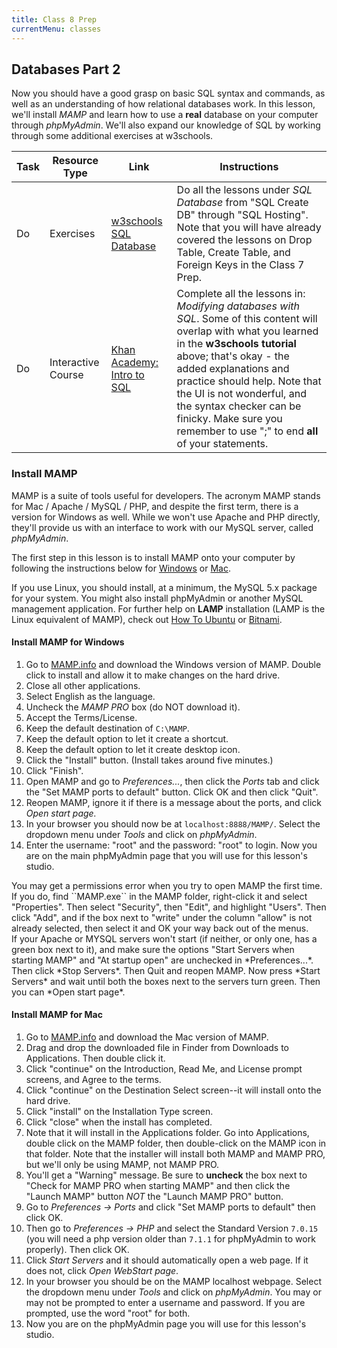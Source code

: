 ```yaml
---
title: Class 8 Prep
currentMenu: classes
---
```


## Databases Part 2

Now you should have a good grasp on basic SQL syntax and commands, as well as an understanding of how relational databases work. In this lesson, we'll install *MAMP* and learn how to use a **real** database on your computer through *phpMyAdmin*. We'll also expand our knowledge of SQL by working through some additional exercises at w3schools.  


Task | Resource Type | Link | Instructions
|----|---------------|------|-------------|
Do | Exercises | [w3schools SQL Database][w3c-sql] | Do all the lessons under _SQL Database_ from "SQL Create DB" through "SQL Hosting". Note that you will have already covered the lessons on Drop Table, Create Table, and Foreign Keys in the Class 7 Prep.
Do | Interactive Course | [Khan Academy: Intro to SQL][sql-khan] | Complete all the lessons in: _Modifying databases with SQL_. Some of this content will overlap with what you learned in the **w3schools tutorial** above; that's okay - the added explanations and practice should help. Note that the UI is not wonderful, and the syntax checker can be finicky. Make sure you remember to use ";" to end **all** of your statements.

### Install MAMP

MAMP is a suite of tools useful for developers. The acronym MAMP stands for Mac / Apache / MySQL / PHP, and despite the first term, there is a version for Windows as well. While we won't use Apache and PHP directly, they'll provide us with an interface to work with our MySQL server, called *phpMyAdmin*.

The first step in this lesson is to install MAMP onto your computer by following the instructions below for [Windows](#install-mamp-for-windows) or [Mac](#install-mamp-for-mac).

If you use Linux, you should install, at a minimum, the MySQL 5.x package for your system. You might also install phpMyAdmin or another MySQL management application. For further help on **LAMP** installation (LAMP is the Linux equivalent of MAMP), check out [How To Ubuntu][ubuntu] or [Bitnami][bitnami].

#### Install MAMP for Windows

1. Go to [MAMP.info][mamp] and download the Windows version of MAMP. Double click to install and allow it to make changes on the hard drive.
2. Close all other applications.
3. Select English as the language.
4. Uncheck the *MAMP PRO* box (do NOT download it).
5. Accept the Terms/License.
6. Keep the default destination of ``C:\MAMP``.
7. Keep the default option to let it create a shortcut.
8. Keep the default option to let it create desktop icon.
9. Click the "Install" button. (Install takes around five minutes.)
10. Click "Finish".
11. Open MAMP and go to *Preferences...*, then click the *Ports* tab and click the "Set MAMP ports to default" button. Click OK and then click "Quit".
12. Reopen MAMP, ignore it if there is a message about the ports, and click *Open start page.*
13. In your browser you should now be at ``localhost:8888/MAMP/``. Select the dropdown menu under *Tools* and click on *phpMyAdmin*.
14. Enter the username: "root" and the password: "root" to login. Now you are on the main phpMyAdmin page that you will use for this lesson's studio.

<aside class="aside-note" markdown="1">
You may get a permissions error when you try to open MAMP the first time. If you do, find ``MAMP.exe`` in the MAMP folder, right-click it and select "Properties". Then select "Security", then "Edit", and highlight "Users". Then click "Add", and if the box next to "write" under the column "allow" is not already selected, then select it and OK your way back out of the menus.
</aside>

<aside class="aside-note" markdown="1">
If your Apache or MYSQL servers won't start (if neither, or only one, has a green box next to it), and make sure the options "Start Servers when starting MAMP" and "At startup open" are unchecked in *Preferences...*. Then click *Stop Servers*. Then Quit and reopen MAMP. Now press *Start Servers* and wait until both the boxes next to the servers turn green. Then you can *Open start page*.
</aside>

#### Install MAMP for Mac

1. Go to [MAMP.info][mamp] and download the Mac version of MAMP.
2. Drag and drop the downloaded file in Finder from Downloads to Applications. Then double click it.
3. Click "continue" on the Introduction, Read Me, and License prompt screens, and Agree to the terms.
4. Click "continue" on the Destination Select screen--it will install onto the hard drive.
5. Click "install" on the Installation Type screen.
6. Click "close" when the install has completed.
7. Note that it will install in the Applications folder. Go into Applications, double click on the MAMP folder, then double-click on the MAMP icon in that folder. Note that the installer will install both MAMP and MAMP PRO, but we'll only be using MAMP, not MAMP PRO.
8. You'll get a "Warning" message. Be sure to **uncheck** the box next to "Check for MAMP PRO when starting MAMP" and then click the "Launch MAMP" button *NOT* the "Launch MAMP PRO" button.
9. Go to *Preferences -> Ports* and click "Set MAMP ports to default" then click OK.
10. Then go to *Preferences -> PHP* and select the Standard Version ``7.0.15`` (you will need a php version older than `7.1.1` for phpMyAdmin to work properly). Then click OK.
11. Click *Start Servers* and it should automatically open a web page. If it does not, click *Open WebStart page*.
12. In your browser you should be on the MAMP localhost webpage. Select the dropdown menu under *Tools* and click on *phpMyAdmin*. You may or may not be prompted to enter a username and password. If you are prompted, use the word "root" for both.
13. Now you are on the phpMyAdmin page you will use for this lesson's studio.

[mamp]: https://www.mamp.info/en/downloads/
[w3c-sql]: https://www.w3schools.com/sql/sql_create_db.asp
[bitnami]: https://bitnami.com/stack/lamp/installer
[ubuntu]: http://howtoubuntu.org/how-to-install-lamp-on-ubuntu
[sql-khan]: https://www.khanacademy.org/computing/computer-programming/sql
